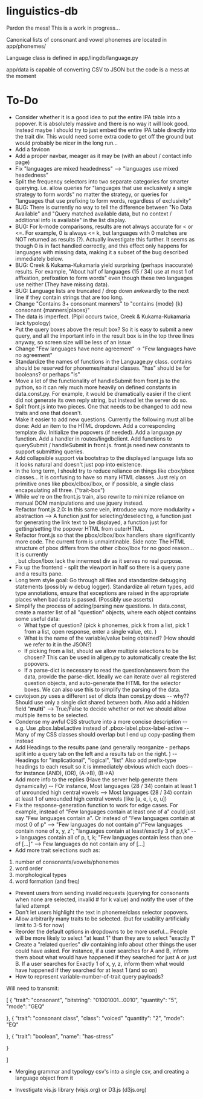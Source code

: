 # linguistics-db

Pardon the mess! This is a work in progress...

Canonical lists of consonant and vowel phonemes are located in app/phonemes/

Language class is defined in app/lingdb/language.py

app/data is capable of converting CSV to JSON but the code is a mess at the moment


To-Do
========
* Consider whether it is a good idea to put the entire IPA table into a popover.
It is absolutely massive and there is no way it will look good. Instead maybe I should
try to just embed the entire IPA table directly into the trait div.
This would need some extra code to get off the ground but would probably be
nicer in the long run...
* Add a favicon
* Add a proper navbar, meager as it may be (with an about / contact info page)
* Fix "languages are mixed headedness" --> "languages use mixed headedness"
* Split the frequency selectors into two separate categories for smarter querying. i.e. allow queries for "languages that use exclusively a single strategy to form words" no matter the strategy, or queries for "languages that use prefixing to form words, regardless of exclusivity"
* BUG: There is currently no way to tell the difference between "No Data Available" and "Query matched available data, but no context / additional info is available" in the list display.
* BUG: For k-mode comparisons, results are not always accurate for < or <=. For example, 0 is always <= k, but languages with 0 matches are NOT returned as results (?). Actually investigate this further.
It seems as though 0 is in fact handled correctly, and this effect only happens for languages with missing data, making it a subset of the bug described immediately below.
* BUG: Creek & Kukama-Kukamaria	yield surprising (perhaps inaccurate) results. For example, "About half of languages (15 / 34) use at most 1 of affixation, prefixation to form words" even though these two languages use neither (They have missing data).
* BUG: Language lists are truncated / drop down awkwardly to the next line if they contain strings that are too long.
* Change "Contains 3+ consonant manners" to "contains {mode} {k} consonant {manners|places}"
* The data is imperfect. (Pipil occurs twice, Creek & Kukama-Kukamaria lack typology)
* Put the query boxes above the result box? So it is easy to submit a new query,
and all the important info in the result box is in the top three lines anyway, so
screen size will be less of an issue
* Change "Few languages have none agreement" -> "Few languages have no agreement"
* Standardize the names of functions in the Language.py class. contains should be
reserved for phonemes/natural classes. "has" should be for booleans? or perhaps "is"
* Move a lot of the functionality of handleSubmit from front.js to the python, so it can rely much more heavily on defined constants in data.const.py. For example, it would be dramatically easier if the client did not generate its own reply string, but instead let the server do so.
* Split front.js into two pieces. One that needs to be changed to add new traits and one that doesn't.
* Make it easier to add new questions. Currently the following must all be done: Add an item to the HTML dropdown. Add a corresponding template div. Initialize the popovers (if needed). Add a language.py function. Add a handler in routes/lingdbclient. Add functions to querySubmit / handleSubmit in front.js. front.js need new constants to support submitting queries.
* Add collapsible support via bootstrap to the displayed language lists so it looks natural and doesn't just pop into existence.
* In the long term, I should try to reduce reliance on things like cbox/pbox classes... it is confusing to have so many HTML classes. Just rely on primitive ones like pbox/clbox/lbox, or if possible, a single class encapsulating all three. ("trait-box")
* While we're on the front.js train, also rewrite to minimize reliance on manual DOM manipulations and use jquery instead.
* Refactor front.js 2.0: In this same vein, introduce way more modularity + abstraction --> A function just for selecting/deselecting, a function just for generating the link text to be displayed, a function just for getting/setting the popover HTML from outerHTML.
* Refactor front.js so that the pbox/clbox/lbox handlers share significantly more code. The current form is unmaintinable. Side note: The HTML structure of pbox differs from the other clbox/lbox for no good reason... It is currently <tr><td><div></div></td></tr>, but clbox/lbox lack the innermost div as it serves no real purpose.
* Fix up the frontend - split the viewport in half so there is a query pane and a results pane.
* Long term style goal: Go through all files and standardize debugging statements (possibly w debug logger). Standardize all return types, add type annotations, ensure that exceptions are raised in the appropriate places when
bad data is passed. (Possibly use asserts)
* Simplify the process of adding/parsing new questions.  In data.const, create
a master list of all "question" objects, where each object contains some useful data:
  - What type of question? (pick k phonemes, pick k from a list, pick 1 from a list, open response, enter a single value, etc. )
  - What is the name of the variable/value being obtained? (How should we refer to it in the JSON?)
  - If picking from a list, should we allow multiple selections to be chosen? This can be used in allgen.py to automatically create the list popovers.
  - If a parse-dict is necessary to read the question/answers from the data,
  provide the parse-dict.
Ideally we can iterate over all registered question objects, and auto-generate
the HTML for the selector boxes. We can also use this to simplify the parsing of the data.
* csvtojson.py uses a different set of dicts than const.py does -- why?? Should use only a single dict shared between both. Also add a hidden field
"__multi__" --> True/False to decide whether or not we should allow multiple
items to be selected.
* Condense my awful CSS structure into a more concise description -- e.g.
Use .pbox.label.active instead of .pbox-label.pbox-label-active  -- Many of my CSS classes should overlap but I end up copy-pasting them instead
* Add Headings to the results pane (and generally reorganize - perhaps split into a query tab on the left and a results tab on the right. ) -- Headings for "implicational", "logical", "list"
Also add prefix-type headings to each result so it is immediately obvious which each does-- for instance (AND), (OR), (A->B), (B->A)
* Add more info to the replies (Have the server help generate them dynamically) -- FOr instance,
Most languages (28 / 34) contain at least 1 of unrounded high central vowels -->
Most languages (28 / 34) contain at least 1 of unrounded high central vowels (like [a, e, i, o, u])
* Fix the response-generation function to work for edge cases. For example, instead of "Few languages contain at least one of a" could just say "Few languages contain a". Or instead of "Few languages contain at most 0 of p" --> "Few languages do not contain p"/"Few languages contain none of x, y, z"; "languages contain at least/exactly 3 of p,t,k" --> languages contain all of p, t, k; "Few languages contain less than one of [...]" --> Few languages do not contain any of [...]
* Add more trait selections such as:
1. number of consonants/vowels/phonemes
2. word order
3. morphological types
4. word formation (and freq)
* Prevent users from sending invalid requests (querying for consonants when none are selected, invalid # for k value) and notify the user of the failed attempt
* Don't let users highlight the text in phoneme/class selector popovers.
* Allow arbitrarily many traits to be selected. (but for usability artificially limit to 3-5 for now)
* Reorder the default options in dropdowns to be more useful... People will be more likely to select "at least 1" than they are to select "exactly 1"
* Create a "related queries" div containing info about other things the user could have asked. For instance, if a user searches for A and B, inform them about what would have happened if they searched for just A or just B. If a user searches for Exactly 1 of x, y, z, inform them what would have happened if they searched for at least 1 (and so on)
* How to represent variable-number-of-trait query payloads?

Will need to transmit:

[
  {
    "trait": "consonant",
    "bitstring": "01001001...0010",
    "quantity": "5",
    "mode": "GEQ"

  },
  {
    "trait": "consonant class",
    "class": "voiced"
    "quantity": "2",
    "mode": "EQ"

  },
  {
    "trait": "boolean",
    "name": "has-stress"

  }

]


* Merging grammar and typology csv's into a single csv, and creating a language object from it

* Investigate vis.js library (visjs.org) or D3.js (d3js.org)
